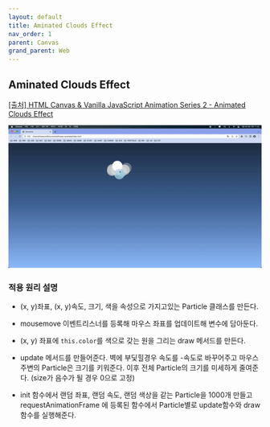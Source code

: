 ```yaml
---
layout: default
title: Aminated Clouds Effect
nav_order: 1
parent: Canvas
grand_parent: Web
---
```


## Aminated Clouds Effect

[[출처] HTML Canvas & Vanilla JavaScript Animation Series 2 - Animated Clouds Effect](https://youtu.be/hF-QBhDG-wE)

![result](./img/01/01.gif)

### 적용 원리 설명

- (x, y)좌표, (x, y)속도, 크기, 색을 속성으로 가지고있는 Particle 클래스를 만든다.

- mousemove 이벤트리스너를 등록해 마우스 좌표를 업데이트해 변수에 담아둔다.

- (x, y) 좌표에 `this.color`를 색으로 갖는 원을 그리는 draw 메서드를 만든다.

- update 메서드를 만들어준다. 벽에 부딫힐경우 속도를 -속도로 바꾸어주고 마우스 주변의 Particle은 크기를 키워준다. 이후 전체 Particle의 크기를 미세하게 줄여준다. (size가 음수가 될 경우 0으로 고정)

- init 함수에서 랜덤 좌표, 랜덤 속도, 랜덤 색상을 같는 Particle을 1000개 만들고 requestAnimationFrame 에 등록된 함수에서 Particle별로 update함수와 draw함수를 실행해준다.
